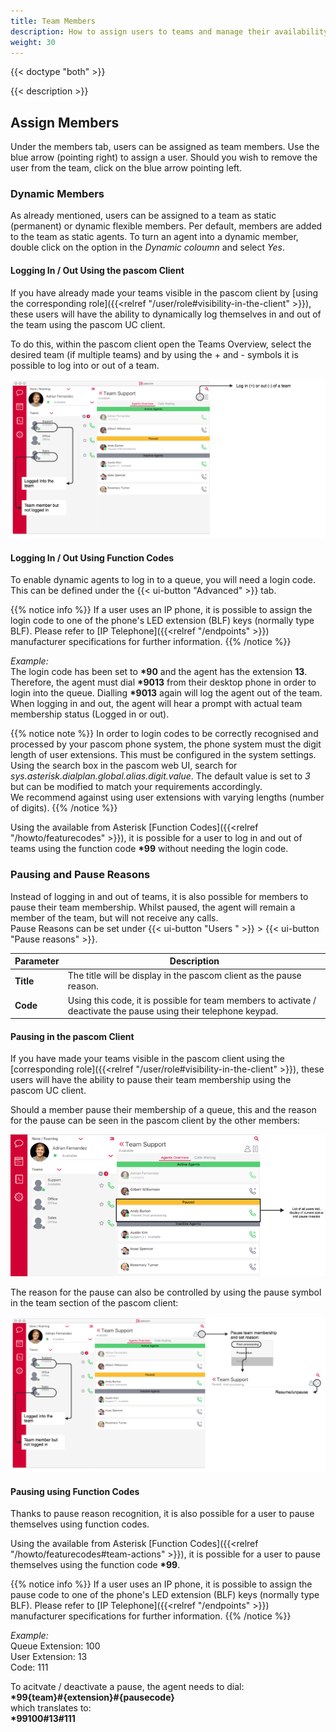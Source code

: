 ```yaml
---
title: Team Members
description: How to assign users to teams and manage their availability.
weight: 30
---
```


{{< doctype "both" >}}

{{< description >}}

## Assign Members

Under the members tab, users can be assigned as team members. Use the blue arrow (pointing right) to assign a user. Should you wish to remove the user from the team, click on the blue arrow pointing left. 

### Dynamic Members

As already mentioned, users can be assigned to a team as static (permanent) or dynamic flexible members. Per default, members are added to the team as static agents. To turn an agent into a dynamic member, double click on the option in the *Dynamic coloumn* and select *Yes*.

#### Logging In / Out Using the pascom Client

If you have already made your teams visible in the pascom client by [using the corresponding role]({{<relref "/user/role#visibility-in-the-client" >}}), these users will have the ability to dynamically log themselves in and out of the team using the pascom UC client.

To do this, within the pascom client open the Teams Overview, select the desired team (if multiple teams) and by using the + and - symbols it is possible to log into or out of a team.

![Dynamic members in the pascom client](team_memberlogin.en.png)

#### Logging In / Out Using Function Codes

To enable dynamic agents to log in to a queue, you will need a login code. This can be defined under the {{< ui-button "Advanced" >}} tab.

{{% notice info %}}
If a user uses an IP phone, it is possible to assign the login code to one of the phone's LED extension (BLF) keys (normally type BLF). Please refer to [IP Telephone]({{<relref "/endpoints" >}}) manufacturer specifications for further information.
{{% /notice %}}

*Example:*<br>
The login code has been set to **\*90** and the agent has the extension **13**. Therefore, the agent must dial **\*9013** from their desktop phone in order to login into the queue. Dialling **\*9013** again will log the agent out of the team. When logging in and out, the agent will hear a prompt with actual team membership status (Logged in or out).

{{% notice note %}}
In order to login codes to be correctly recognised and processed by your pascom phone system, the phone system must the digit length of user extensions. This must be configured in the system settings. Using the search box in the pascom web UI, search for *sys.asterisk.dialplan.global.alias.digit.value*. The default value is set to *3* but can be modified to match your requirements accordingly.<br>
We recommend against using user extensions with varying lengths (number of digits).
{{% /notice %}}

Using the available from Asterisk [Function Codes]({{<relref "/howto/featurecodes" >}}), it is possible for a user to log in and out of teams using the function code **\*99** without needing the login code.


### Pausing and Pause Reasons

Instead of logging in and out of teams, it is also possible for members to pause their team membership. Whilst paused, the agent will remain a member of the team, but will not receive any calls.  
Pause Reasons can be set under {{< ui-button "Users " >}} > {{< ui-button "Pause reasons" >}}.

|Parameter|Description|
|---|---|
|**Title**|The title will be display in the pascom client as the pause reason.|
|**Code**|Using this code, it is possible for team members to activate / deactivate the pause using their telephone keypad.|

#### Pausing in the pascom Client

If you have made your teams visible in the pascom client using the [corresponding role]({{<relref "/user/role#visibility-in-the-client" >}}), these users will have the ability to pause their team membership using the pascom UC client.

Should a member pause their membership of a queue, this and the reason for the pause can be seen in the pascom client by the other members:

![Screenshot - Pause reasons in the pascom Client](pausereasons_overview.en.png "Using pause reasons in the pascom client")

The reason for the pause can also be controlled by using the pause symbol in the team section of the pascom client:

![Screenshot - Start pause in the pascom Client](team_memberpause.en.png "Activating a pause using the pascom client")

#### Pausing using Function Codes

Thanks to pause reason recognition, it is also possible for a user to pause themselves using function codes.

Using the available from Asterisk [Function Codes]({{<relref "/howto/featurecodes#team-actions" >}}), it is possible for a user to pause themselves using the function code **\*99**.

{{% notice info %}}
If a user uses an IP phone, it is possible to assign the pause code to one of the phone's LED extension (BLF) keys (normally type BLF). Please refer to [IP Telephone]({{<relref "/endpoints" >}}) manufacturer specifications for further information.
{{% /notice %}}

*Example:*<br>
Queue Extension: 100<br>
User Extension: 13<br>
Code: 111<br>

To acitvate / deactivate a pause, the agent needs to dial: <br> **\*99{team}#{extension}#{pausecode}** <br> which translates to:<br> **\*99100#13#111** 

